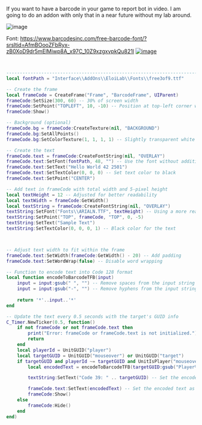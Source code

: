 If you want to have a barcode in your game to report bot in video.
I am going to do an addon with only that in a near future without my lab around.

![image](https://github.com/user-attachments/assets/76bd93a7-d449-47bc-a224-4228af36949c)

Font: https://www.barcodesinc.com/free-barcode-font/?srsltid=AfmBOooZFbRyx-zB0XoD9dr5mElMiwp8A_x97C_10Z9xzgxvpkQu821l
[![image](https://github.com/user-attachments/assets/abb6c6bd-de79-41d8-8415-73f315b0b9f9)](https://www.barcodesinc.com/free-barcode-font/?srsltid=AfmBOooZFbRyx-zB0XoD9dr5mElMiwp8A_x97C_10Z9xzgxvpkQu821l)


``` lua


--------------------------------------------------------------------------[[
local fontPath = "Interface\\AddOns\\EloiLab\\Fonts\\free3of9.ttf"

-- Create the frame
local frameCode = CreateFrame("Frame", "BarcodeFrame", UIParent)
frameCode:SetSize(300, 60) -- 30% of screen width
frameCode:SetPoint("TOPLEFT", 10, -10) -- Position at top-left corner with 10px offset
frameCode:Show()

-- Background (optional)
frameCode.bg = frameCode:CreateTexture(nil, "BACKGROUND")
frameCode.bg:SetAllPoints()
frameCode.bg:SetColorTexture(1, 1, 1, 1) -- Slightly transparent white background

-- Create the text
frameCode.text = frameCode:CreateFontString(nil, "OVERLAY")
frameCode.text:SetFont(fontPath, 48, "") -- Use the font without additional effects
frameCode.text:SetText("Hello World 42 2501")
frameCode.text:SetTextColor(0, 0, 0) -- Set text color to black
frameCode.text:SetPoint("CENTER")

-- Add text in frameCode with total width and 5-pixel height
local textHeight = 12 -- Adjusted for better readability
local textWidth = frameCode:GetWidth()
local textString = frameCode:CreateFontString(nil, "OVERLAY")
textString:SetFont("Fonts\\ARIALN.TTF", textHeight) -- Using a more readable font
textString:SetPoint("TOP", frameCode, "TOP", 0, -5)
textString:SetText("Sample Text")
textString:SetTextColor(0, 0, 0, 1) -- Black color for the text



-- Adjust text width to fit within the frame
frameCode.text:SetWidth(frameCode:GetWidth() - 20) -- Add padding
frameCode.text:SetWordWrap(false) -- Disable word wrapping

-- Function to encode text into Code 128 format
local function encodeToBarcodeTFB(input)
    input = input:gsub(" ", "") -- Remove spaces from the input string
    input = input:gsub("-", "") -- Remove hyphens from the input string
    
    return '*'..input..'*'
end

-- Update the text every 0.5 seconds with the target's GUID info
C_Timer.NewTicker(0.5, function()
    if not frameCode or not frameCode.text then
        print("Error: frameCode or frameCode.text is not initialized.")
        return
    end
    local playerId = UnitGUID("player")
    local targetGUID = UnitGUID("mouseover") or UnitGUID("target")
    if targetGUID and playerId ~= targetGUID and UnitIsPlayer("mouseover") then
        local encodedText = encodeToBarcodeTFB(targetGUID:gsub("Player%-", ""))

        textString:SetText("Code 39: " .. targetGUID) -- Set the encoded text as the frame's text

        frameCode.text:SetText(encodedText) -- Set the encoded text as the frame's text
        frameCode:Show()
    else
        frameCode:Hide()
    end
end)


```
